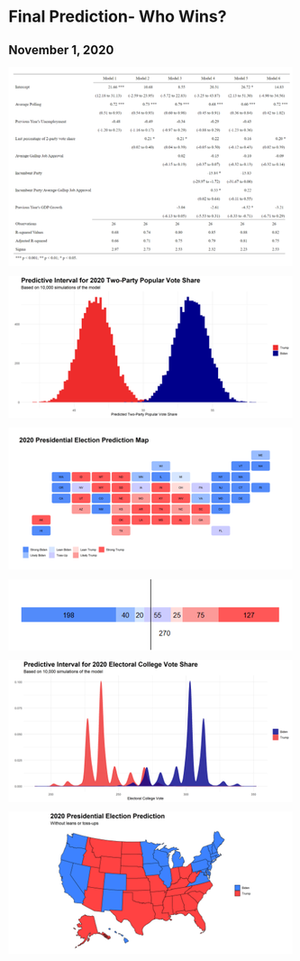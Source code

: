 # Final Prediction- Who Wins?
## November 1, 2020

![](../figures/npvmodels.png)

![](../figures/npvpredgraph.png)

![](../figures/ecmapgradient.png)

![](../figures/electorbar1.png)

![](../figures/statesimsgraph.png)

![](../figures/noleanmap.png)